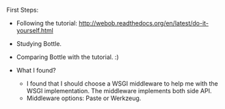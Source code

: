 First Steps:
  - Following the tutorial: http://webob.readthedocs.org/en/latest/do-it-yourself.html
  - Studying Bottle.
  - Comparing Bottle with the tutorial. :)
  

- What I found?
  - I found that I should choose a WSGI middleware to help me with the WSGI implementation. The middleware implements both side   API.
  - Middleware options: Paste or Werkzeug.


